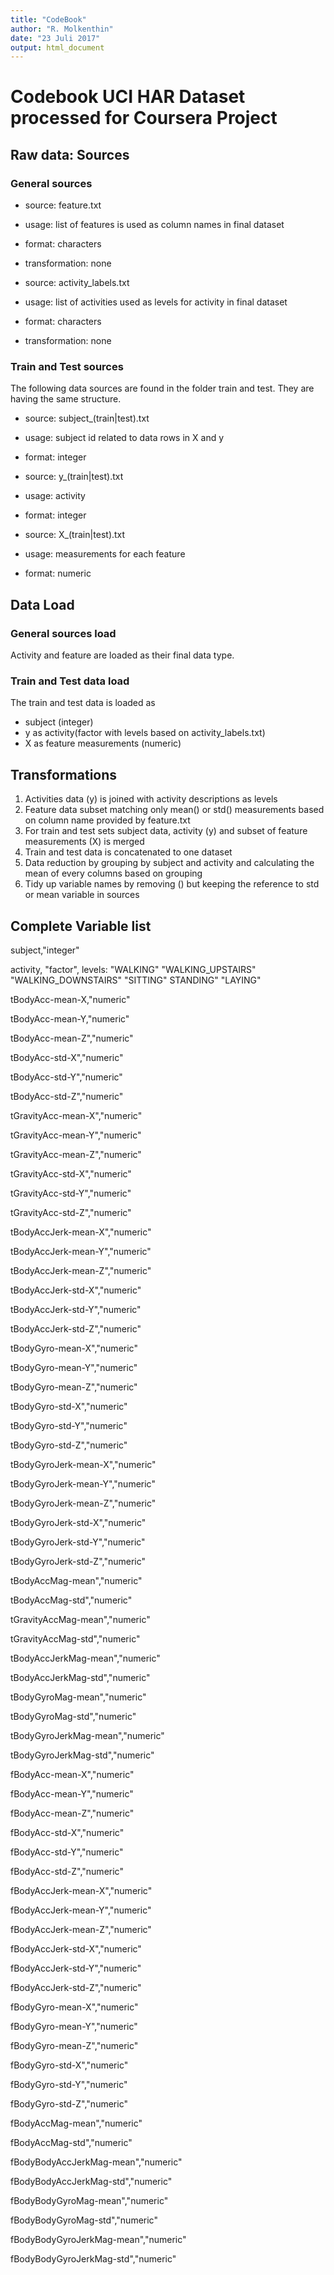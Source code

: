 ```yaml
---
title: "CodeBook"
author: "R. Molkenthin"
date: "23 Juli 2017"
output: html_document
---
```


# Codebook UCI HAR Dataset processed for Coursera Project

## Raw data: Sources
### General sources
- source: feature.txt
- usage: list of features is used as column names in final dataset
- format: characters
- transformation: none

- source: activity_labels.txt
- usage: list of activities used as levels for activity in final dataset
- format: characters
- transformation: none

### Train and Test sources
The following data sources are found in the folder train and test. They are having the same structure.

- source: subject_(train|test).txt
- usage: subject id related to data rows in X and y
- format: integer

- source: y_(train|test).txt
- usage: activity
- format: integer

- source: X_(train|test).txt
- usage: measurements for each feature
- format: numeric

## Data Load
### General sources load
Activity and feature are loaded as their final data type.

### Train and Test data load
The train and test data is loaded as 
- subject (integer)
- y as activity(factor with levels based on activity_labels.txt)
- X as feature measurements (numeric)

## Transformations
1. Activities data (y) is joined with activity descriptions as levels
2. Feature data subset matching only mean() or std() measurements based on column name provided by feature.txt
3. For train and test sets subject data, activity (y) and subset of feature measurements (X) is merged
4. Train and test data is concatenated to one dataset
5. Data reduction by grouping by subject and activity and calculating the mean of every columns based on grouping
6. Tidy up variable names by removing () but keeping the reference to std or mean variable in sources

## Complete Variable list
subject,"integer"

activity, "factor", levels: "WALKING" "WALKING_UPSTAIRS" "WALKING_DOWNSTAIRS" "SITTING" STANDING" "LAYING"

tBodyAcc-mean-X,"numeric"

tBodyAcc-mean-Y,"numeric"

tBodyAcc-mean-Z","numeric"

tBodyAcc-std-X","numeric"

tBodyAcc-std-Y","numeric"

tBodyAcc-std-Z","numeric"

tGravityAcc-mean-X","numeric"

tGravityAcc-mean-Y","numeric"

tGravityAcc-mean-Z","numeric"

tGravityAcc-std-X","numeric"

tGravityAcc-std-Y","numeric"

tGravityAcc-std-Z","numeric"

tBodyAccJerk-mean-X","numeric"

tBodyAccJerk-mean-Y","numeric"

tBodyAccJerk-mean-Z","numeric"

tBodyAccJerk-std-X","numeric"

tBodyAccJerk-std-Y","numeric"

tBodyAccJerk-std-Z","numeric"

tBodyGyro-mean-X","numeric"

tBodyGyro-mean-Y","numeric"

tBodyGyro-mean-Z","numeric"

tBodyGyro-std-X","numeric"

tBodyGyro-std-Y","numeric"

tBodyGyro-std-Z","numeric"

tBodyGyroJerk-mean-X","numeric"

tBodyGyroJerk-mean-Y","numeric"

tBodyGyroJerk-mean-Z","numeric"

tBodyGyroJerk-std-X","numeric"

tBodyGyroJerk-std-Y","numeric"

tBodyGyroJerk-std-Z","numeric"

tBodyAccMag-mean","numeric"

tBodyAccMag-std","numeric"

tGravityAccMag-mean","numeric"

tGravityAccMag-std","numeric"

tBodyAccJerkMag-mean","numeric"

tBodyAccJerkMag-std","numeric"

tBodyGyroMag-mean","numeric"

tBodyGyroMag-std","numeric"

tBodyGyroJerkMag-mean","numeric"

tBodyGyroJerkMag-std","numeric"

fBodyAcc-mean-X","numeric"

fBodyAcc-mean-Y","numeric"

fBodyAcc-mean-Z","numeric"

fBodyAcc-std-X","numeric"

fBodyAcc-std-Y","numeric"

fBodyAcc-std-Z","numeric"

fBodyAccJerk-mean-X","numeric"

fBodyAccJerk-mean-Y","numeric"

fBodyAccJerk-mean-Z","numeric"

fBodyAccJerk-std-X","numeric"

fBodyAccJerk-std-Y","numeric"

fBodyAccJerk-std-Z","numeric"

fBodyGyro-mean-X","numeric"

fBodyGyro-mean-Y","numeric"

fBodyGyro-mean-Z","numeric"

fBodyGyro-std-X","numeric"

fBodyGyro-std-Y","numeric"

fBodyGyro-std-Z","numeric"

fBodyAccMag-mean","numeric"

fBodyAccMag-std","numeric"

fBodyBodyAccJerkMag-mean","numeric"

fBodyBodyAccJerkMag-std","numeric"

fBodyBodyGyroMag-mean","numeric"

fBodyBodyGyroMag-std","numeric"

fBodyBodyGyroJerkMag-mean","numeric"

fBodyBodyGyroJerkMag-std","numeric"